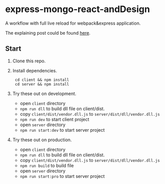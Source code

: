 # express-mongo-react-andDesign
A workflow with full live reload for webpack&express application.

The explaining post could be found [here](http://acgtofe.com/posts/2016/02/full-live-reload-for-express-with-webpack).

## Start

1. Clone this repo.

2. Install dependencies.

        cd client && npm install
        cd server && npm install

3. Try these out on development.

    * open `client` directory
    * `npm run dll` to build dll file on client/dist.
    * copy `client/dist/vendor.dll.js` to `server/dist/dll/vendor.dll.js`
    * `npm run dev` to start client project
    * open `server` directory
    * `npm run start:dev` to start server project

4. Try these out on production.

    * open `client` directory
    * `npm run dll` to build dll file on client/dist.
    * copy `client/dist/vendor.dll.js` to `server/dist/dll/vendor.dll.js`
    * `npm run build` to build file
    * open `server` directory
    * `npm run start:pro` to start server project

